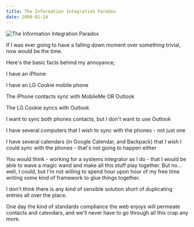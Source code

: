 ```yaml
---
title: The Information Integration Paradox
date: 2009-01-24
---
```


![The Information Integration Paradox](https://source.unsplash.com/s9CC2SKySJM/1600x900)

If I was ever going to have a falling down moment over something trivial, now would be the time.

Here's the basic facts behind my annoyance;

I have an iPhone

I have an LG Cookie mobile phone

The iPhone contacts sync with MobileMe OR Outlook

The LG Cookie syncs with Outlook

I want to sync both phones contacts, but I don't want to use Outlook

I have several computers that I wish to sync with the phones - not just one

I have several calendars (in Google Calendar, and Backpack) that I wish I could sync with the phones - that's not going to happen either

You would think - working for a systems integrator as I do - that I would be able to wave a magic wand and make all this stuff play together. But no... well, I could, but I'm not willing to spend hour upon hour of my free time writing some kind of framework to glue things together.

I don't think there is any kind of sensible solution short of duplicating entries all over the place.

One day the kind of standards compliance the web enjoys will permeate contacts and calendars, and we'll never have to go through all this crap any more.